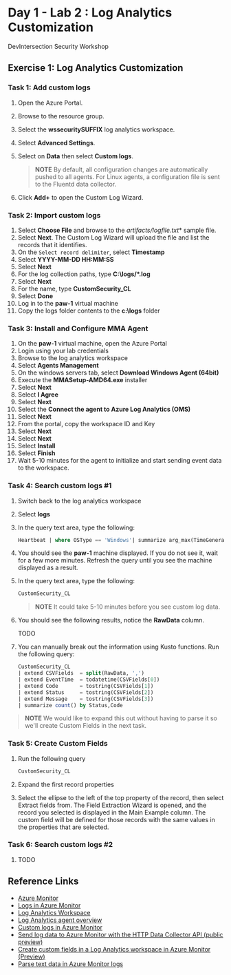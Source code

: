 # Day 1 - Lab 2 : Log Analytics Customization

DevIntersection Security Workshop

## Exercise 1: Log Analytics Customization

### Task 1: Add custom logs

1. Open the Azure Portal.
2. Browse to the resource group.
3. Select the **wssecuritySUFFIX** log analytics workspace.
4. Select **Advanced Settings**.
5. Select on **Data** then select **Custom logs**.

    > **NOTE** By default, all configuration changes are automatically pushed to all agents. For Linux agents, a configuration file is sent to the Fluentd data collector.

6. Click **Add+** to open the Custom Log Wizard.

### Task 2: Import custom logs

1. Select **Choose File** and browse to the **artifacts/logfile*.txt** sample file.
2. Select **Next**. The Custom Log Wizard will upload the file and list the records that it identifies.
3. On the `Select record delimiter`, select **Timestamp**
4. Select **YYYY-MM-DD HH:MM:SS**
5. Select **Next**
6. For the log collection paths, type **C:\logs\/*.log**
7. Select **Next**
8. For the name, type **CustomSecurity_CL**
9. Select **Done**
10. Log in to the **paw-1** virtual machine
11. Copy the logs folder contents to the **c:\logs** folder

### Task 3: Install and Configure MMA Agent

1. On the **paw-1** virtual machine, open the Azure Portal
2. Login using your lab credentials
3. Browse to the log analytics workspace
4. Select **Agents Management**
5. On the windows servers tab, select **Download Windows Agent (64bit)**
6. Execute the **MMASetup-AMD64.exe** installer
7. Select **Next**
8. Select **I Agree**
9. Select **Next**
10. Select the **Connect the agent to Azure Log Analytics (OMS)**
11. Select **Next**
12. From the portal, copy the workspace ID and Key
13. Select **Next**
14. Select **Next**
15. Select **Install**
16. Select **Finish**
17. Wait 5-10 minutes for the agent to initialize and start sending event data to the workspace.

### Task 4: Search custom logs #1

1. Switch back to the log analytics workspace
2. Select **logs**
3. In the query text area, type the following:

    ```sql
    Heartbeat | where OSType == 'Windows'| summarize arg_max(TimeGenerated, *) by SourceComputerId | sort by Computer | render table
    ```

4. You should see the **paw-1** machine displayed. If you do not see it, wait for a few more minutes.  Refresh the query until you see the machine displayed as a result.
5. In the query text area, type the following:

    ```sql
    CustomSecurity_CL
    ```

    > **NOTE** It could take 5-10 minutes before you see custom log data.

6. You should see the following results, notice the **RawData** column.

    TODO

7. You can manually break out the information using Kusto functions. Run the following query:

    ```sql
    CustomSecurity_CL
    | extend CSVFields  = split(RawData, ',')
    | extend EventTime  = todatetime(CSVFields[0])
    | extend Code       = tostring(CSVFields[1])
    | extend Status     = tostring(CSVFields[2])
    | extend Message    = tostring(CSVFields[3])
    | summarize count() by Status,Code
    ```

> **NOTE** We would like to expand this out without having to parse it so we'll create Custom Fields in the next task.

### Task 5: Create Custom Fields

1. Run the following query

    ```sql
    CustomSecurity_CL
    ```

2. Expand the first record properties
3. Select the ellipse to the left of the top property of the record, then select Extract fields from. The Field Extraction Wizard is opened, and the record you selected is displayed in the Main Example column. The custom field will be defined for those records with the same values in the properties that are selected.

### Task 6: Search custom logs #2

1. TODO

## Reference Links

- [Azure Monitor](https://docs.microsoft.com/en-us/azure/azure-monitor/overview)
- [Logs in Azure Monitor](https://docs.microsoft.com/en-us/azure/azure-monitor/platform/data-platform-logs)
- [Log Analytics Workspace](https://docs.microsoft.com/en-us/azure/azure-monitor/platform/design-logs-deployment)
- [Log Analytics agent overview](https://docs.microsoft.com/en-us/azure/azure-monitor/platform/log-analytics-agent)
- [Custom logs in Azure Monitor](https://docs.microsoft.com/en-us/azure/azure-monitor/platform/data-sources-custom-logs)
- [Send log data to Azure Monitor with the HTTP Data Collector API (public preview)](https://docs.microsoft.com/en-us/azure/azure-monitor/platform/data-collector-api)
- [Create custom fields in a Log Analytics workspace in Azure Monitor (Preview)](https://docs.microsoft.com/en-us/azure/azure-monitor/platform/custom-fields)
- [Parse text data in Azure Monitor logs](https://docs.microsoft.com/en-us/azure/azure-monitor/log-query/parse-text)